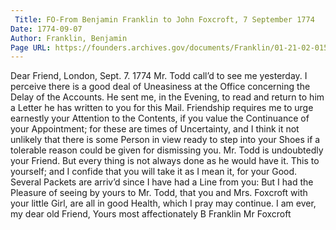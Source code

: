 ```yaml
---
 Title: FO-From Benjamin Franklin to John Foxcroft, 7 September 1774
Date: 1774-09-07
Author: Franklin, Benjamin
Page URL: https://founders.archives.gov/documents/Franklin/01-21-02-0150
---
```


Dear Friend,
London, Sept. 7. 1774
Mr. Todd call’d to see me yesterday. I perceive there is a good deal of Uneasiness at the Office concerning the Delay of the Accounts. He sent me, in the Evening, to read and return to him a Letter he has written to you for this Mail. Friendship requires me to urge earnestly your Attention to the Contents, if you value the Continuance of your Appointment; for these are times of Uncertainty, and I think it not unlikely that there is some Person in view ready to step into your Shoes if a tolerable reason could be given for dismissing you. Mr. Todd is undoubtedly your Friend. But every thing is not always done as he would have it. This to yourself; and I confide that you will take it as I mean it, for your Good.
Several Packets are arriv’d since I have had a Line from you: But I had the Pleasure of seeing by yours to Mr. Todd, that you and Mrs. Foxcroft with your little Girl, are all in good Health, which I pray may continue. I am ever, my dear old Friend, Yours most affectionately
B Franklin
Mr Foxcroft


